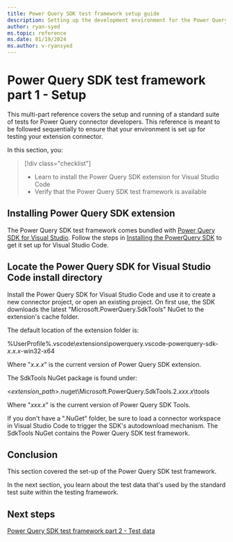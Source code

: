 ```yaml
---
title: Power Query SDK test framework setup guide
description: Setting up the development environment for the Power Query SDK test framework
author: ryan-syed
ms.topic: reference
ms.date: 01/19/2024
ms.author: v-ryansyed
---
```


# Power Query SDK test framework part 1 - Setup

This multi-part reference covers the setup and running of a standard suite of tests for Power Query connector developers. This reference is meant to be followed sequentially to ensure that your environment is set up for testing your extension connector.

In this section, you:

> [!div class="checklist"]
>
> * Learn to install the Power Query SDK extension for Visual Studio Code
> * Verify that the Power Query SDK test framework is available

## Installing Power Query SDK extension

The Power Query SDK test framework comes bundled with [Power Query SDK for Visual Studio](https://aka.ms/powerquerysdk). Follow the steps in [Installing the PowerQuery SDK](./../install-sdk.md#installing-the-power-query-sdk) to get it set up for Visual Studio Code.

## Locate the Power Query SDK for Visual Studio Code install directory

Install the Power Query SDK for Visual Studio Code and use it to create a new connector project, or open an existing project. On first use, the SDK downloads the latest "Microsoft.PowerQuery.SdkTools" NuGet to the extension's cache folder.

The default location of the extension folder is:

%UserProfile%\.vscode\extensions\powerquery.vscode-powerquery-sdk-*x.x.x*-win32-x64

Where "*x.x.x*" is the current version of Power Query SDK extension.

The SdkTools NuGet package is found under:

\<*extension_path*>\.nuget\Microsoft.PowerQuery.SdkTools.2.*xxx.x*\tools

Where "*xxx.x*" is the current version of Power Query SDK Tools.

If you don't have a ".NuGet" folder, be sure to load a connector workspace in Visual Studio Code to trigger the SDK's autodownload mechanism. The SdkTools NuGet contains the Power Query SDK test framework.

## Conclusion

This section covered the set-up of the Power Query SDK test framework.

In the next section, you learn about the test data that's used by the standard test suite within the testing framework.

## Next steps

[Power Query SDK test framework part 2 - Test data](./2-data.md)
